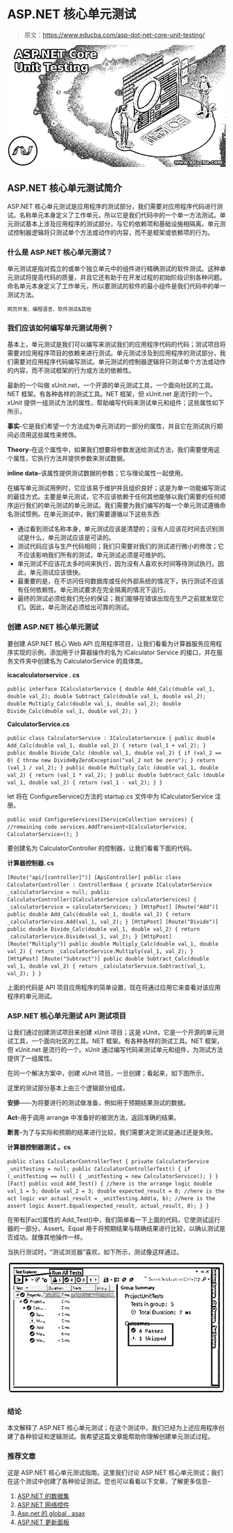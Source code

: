 # ASP.NET 核心单元测试

> 原文：<https://www.educba.com/asp-dot-net-core-unit-testing/>

![ASP.NET Core Unit Testing](img/25c7db24348ffe32c66e445e3e5a2e38.png)



## ASP.NET 核心单元测试简介

ASP.NET 核心单元测试是应用程序的测试部分，我们需要对应用程序代码进行测试。名称单元本身定义了工作单元，所以它是我们代码中的一个单一方法测试。单元测试基本上涉及应用程序的测试部分，与它的依赖项和基础设施相隔离。单元测试控制器逻辑将只测试单个方法或动作的内容，而不是框架或依赖项的行为。

### 什么是 ASP.NET 核心单元测试？

单元测试是指对孤立的或单个独立单元中的组件进行精确测试的软件测试。这种单元测试将提高代码的质量，并且它还有助于在开发过程的初始阶段识别各种问题。命名单元本身定义了工作单元，所以要测试的软件的最小组件是我们代码中的单一测试方法。

<small>网页开发、编程语言、软件测试&其他</small>

### 我们应该如何编写单元测试用例？

基本上，单元测试是我们可以编写来测试我们的应用程序代码的代码；测试项目将需要对应用程序项目的依赖来进行测试。单元测试涉及到应用程序的测试部分，我们需要对应用程序代码编写测试。单元测试的控制器逻辑将只测试单个方法或动作的内容，而不测试框架的行为或方法的依赖性。

最新的一个叫做 xUnit.net，一个开源的单元测试工具，一个面向社区的工具。NET 框架。有各种各样的测试工具。NET 框架，但 xUnit.net 是流行的一个。xUnit 提供一组测试方法的属性，帮助编写代码来测试单元和组件；这些属性如下所示，

**事实**–它是我们希望一个方法成为单元测试的一部分的属性，并且它在测试执行期间必须用这些属性来修饰。

**Theory**–在这个属性中，如果我们想要将参数发送给测试方法，我们需要使用这个属性，它执行方法并提供参数来测试数据。

**inline data**–该属性提供测试数据的参数；它与理论属性一起使用。

在编写单元测试用例时，它应该易于维护并且组织良好；这是为单一功能编写测试的最佳方式。主要是单元测试，它不应该依赖于任何其他能够以我们需要的任何顺序运行我们的单元测试的单元测试。我们需要为我们编写的每一个单元测试遵循命名测试惯例。在单元测试中，我们需要遵循以下这些东西:

*   通过看到测试名称本身，单元测试应该是清楚的；没有人应该花时间去识别测试是什么，单元测试应该是可读的。
*   测试代码应该与生产代码相同；我们只需要对我们的测试进行微小的修改；它不应该影响我们所有的测试，单元测试必须是可维护的。
*   单元测试不应该花太多时间来执行，因为没有人喜欢长时间等待测试执行。因此，单元测试应该很快。
*   最重要的是，在不访问任何数据库或任何外部系统的情况下，执行测试不应该有任何依赖性。单元测试要求在完全隔离的情况下运行。
*   最终的测试必须给我们充分的保证；我们能够在错误出现在生产之前就发现它们。因此，单元测试必须给出可靠的测试。

### 创建 ASP.NET 核心单元测试

要创建 ASP.NET 核心 Web API 应用程序项目，让我们看看为计算器服务应用程序实现的示例，添加用于计算器操作的名为 ICalculator Service 的接口，并在服务文件夹中创建名为 CalculatorService 的具体类。

**icacalculatorservice . cs**

`public interface ICalculatorService
{
double Add_Calc(double val_1, double val_2);
double Subtract_Calc(double val_1, double val_2);
double Multiply_Calc(double val_1, double val_2);
double Divide_Calc(double val_1, double val_2);
}`

**CalculatorService.cs**

`public class CalculatorService : ICalculatorService
{
public double Add_Calc(double val_1, double val_2)
{
return (val_1 + val_2);
}
public double Divide_Calc (double val_1, double val_2)
{
if (val_2 == 0)
{
throw new DivideByZeroException("val_2 not be zero");
}
return (val_1 / val_2);
}
public double Multiply_Calc (double val_1, double val_2)
{
return (val_1 * val_2);
}
public double Subtract_Calc (double val_1, double val_2)
{
return (val_1 - val_2);
}
}`

let 将在 ConfigureService()方法的 startup.cs 文件中为 ICalculatorService 注册。

`public void ConfigureServices(IServiceCollection services)
{
//remaining code
services.AddTransient<ICalculatorService, CalculatorService>();
}`

要创建名为 CalculatorController 的控制器，让我们看看下面的代码。

**计算器控制器. cs**

`[Route("api/[controller]")] [ApiController] public class CalculatorController : ControllerBase
{
private ICalculatorService _calculatorService = null;
public CalculatorController(ICalculatorService calculatorServices)
{
_calculatorService = calculatorServices;
}
[HttpPost] [Route("Add")] public double Add_Calc(double val_1, double val_2)
{
return _calculatorService.Add(val_1, val_2);
}
[HttpPost] [Route("Divide")] public double Divide_Calc(double val_1, double val_2)
{
return _calculatorService.Divide(val_1, val_2);
}
[HttpPost] [Route("Multiply")] public double Multiply_Calc(double val_1, double val_2)
{
return _calculatorService.Multiply(val_1, val_2);
}
[HttpPost] [Route("Subtract")] public double Subtract_Calc(double val_1, double val_2)
{
return _calculatorService.Subtract(val_1, val_2);
}
}`

上面的代码是 API 项目应用程序的简单设置，现在将通过应用它来查看对该应用程序的单元测试。

### ASP.NET 核心单元测试 API 测试项目

让我们通过创建测试项目来创建 xUnit 项目；这是 xUnit，它是一个开源的单元测试工具，一个面向社区的工具。NET 框架。有各种各样的测试工具。NET 框架，但 xUnit.net 是流行的一个。xUnit 通过编写代码来测试单元和组件，为测试方法提供了一组属性。

在同一个解决方案中，创建 xUnit 项目，一旦创建；看起来，如下图所示，

这里的测试部分基本上由三个逻辑部分组成，

**安排**——为将要进行的测试做准备，例如用于预期结果测试的数据。

**Act**–用于调用 arrange 中准备好的被测方法，返回准确的结果。

**断言**–为了与实际和预期的结果进行比较，我们需要决定测试是通过还是失败。

**计算器控制器测试** **。cs**

`public class CalculatorControllerTest
{
private CalculatorService _unitTesting = null;
public CalculatorControllerTest()
{
if (_unitTesting == null)
{
_unitTesting = new CalculatorService();
}
}
[Fact] public void Add_Test()
{
//here is the arrange logic
double val_1 = 5;
double val_2 = 3;
double expected_result = 8;
//here is the act logic
var actual_result = _unitTesting.Add(a, b);
//here is the assert logic
Assert.Equal(expected_result, actual_result, 0);
}
}`

在带有[Fact]属性的 Add_Test()中，我们简单看一下上面的代码，它使测试运行器的一部分，Assert。Equal 用于将预期结果与精确结果进行比较，以确认测试是否成功。就像其他操作一样。

当执行测试时，“测试浏览器”喜欢，如下所示，测试像这样通过。

![ASP.NET Core Unit Testing output](img/b75a8ad82dd222462ee3d58451b4219d.png)



### 结论

本文解释了 ASP.NET 核心单元测试；在这个测试中，我们已经为上述应用程序创建了各种验证和逻辑测试。我希望这篇文章能帮助你理解创建单元测试过程。

### 推荐文章

这是 ASP.NET 核心单元测试指南。这里我们讨论 ASP.NET 核心单元测试；我们在这个测试中创建了各种验证测试。您也可以看看以下文章，了解更多信息–

1.  [ASP.NET 的数据集](https://www.educba.com/dataset-in-asp-dot-net/)
2.  [ASP.NET 网络控件](https://www.educba.com/asp-net-web-controls/)
3.  [Asp.net 的 global . asax](https://www.educba.com/global-dot-asax-in-asp-dot-net/)
4.  [ASP.NET 更新面板](https://www.educba.com/asp-dot-net-updatepanel/)